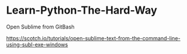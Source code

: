 # Learn-Python-The-Hard-Way

Open Sublime from GitBash

https://scotch.io/tutorials/open-sublime-text-from-the-command-line-using-subl-exe-windows
